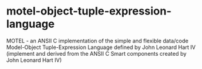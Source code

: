 # motel-object-tuple-expression-language
MOTEL - an ANSII C implementation of the simple and flexible data/code Model-Object Tuple-Expression Language defined by John Leonard Hart IV (implement and derived from the ANSII C Smart components created by John Leonard Hart IV)
